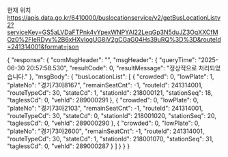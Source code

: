 현재 위치 https://apis.data.go.kr/6410000/buslocationservice/v2/getBusLocationListv2?serviceKey=GS5aLVDaFTPnk4vYpexWNPYAl22LeqGp3N5duJZ3OqXXCfMOz0%2FleRDyv%2B6xHXvIogUG8jV2gCGaG04Hs39uRQ%3D%3D&routeId=241314001&format=json

{
  "response": {
    "comMsgHeader": "",
    "msgHeader": {
      "queryTime": "2025-06-30 20:57:58.530",
      "resultCode": 0,
      "resultMessage": "정상적으로 처리되었습니다."
    },
    "msgBody": {
      "busLocationList": [
        {
          "crowded": 0,
          "lowPlate": 1,
          "plateNo": "경기73아8167",
          "remainSeatCnt": -1,
          "routeId": 241314001,
          "routeTypeCd": 30,
          "stateCd": 1,
          "stationId": 218000121,
          "stationSeq": 18,
          "taglessCd": 0,
          "vehId": 289000291
        },
        {
          "crowded": 0,
          "lowPlate": 0,
          "plateNo": "경기73아2103",
          "remainSeatCnt": -1,
          "routeId": 241314001,
          "routeTypeCd": 30,
          "stateCd": 0,
          "stationId": 218001020,
          "stationSeq": 20,
          "taglessCd": 0,
          "vehId": 289000290
        },
        {
          "crowded": 0,
          "lowPlate": 0,
          "plateNo": "경기73아2600",
          "remainSeatCnt": -1,
          "routeId": 241314001,
          "routeTypeCd": 30,
          "stateCd": 1,
          "stationId": 218001070,
          "stationSeq": 31,
          "taglessCd": 0,
          "vehId": 289000287
        }
      ]
    }
  }
}